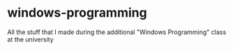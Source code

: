 # windows-programming
All the stuff that I made during the additional "Windows Programming" class at the university
